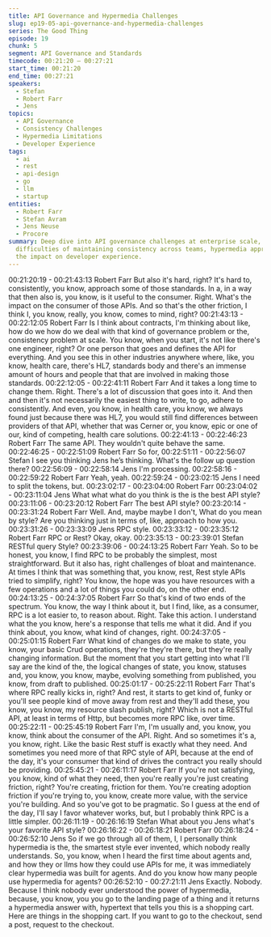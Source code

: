 ```yaml
---
title: API Governance and Hypermedia Challenges
slug: ep19-05-api-governance-and-hypermedia-challenges
series: The Good Thing
episode: 19
chunk: 5
segment: API Governance and Standards
timecode: 00:21:20 – 00:27:21
start_time: 00:21:20
end_time: 00:27:21
speakers:
  - Stefan
  - Robert Farr
  - Jens
topics:
  - API Governance
  - Consistency Challenges
  - Hypermedia Limitations
  - Developer Experience
tags:
  - ai
  - rest
  - api-design
  - go
  - llm
  - startup
entities:
  - Robert Farr
  - Stefan Avram
  - Jens Neuse
  - Procore
summary: Deep dive into API governance challenges at enterprise scale, exploring the
  difficulties of maintaining consistency across teams, hypermedia approaches, and
  the impact on developer experience.
---
```


00:21:20:19 - 00:21:43:13
Robert Farr
But also it's hard, right? It's hard to, consistently, you know, approach some of those standards.
In a, in a way that then also is, you know, is it useful to the consumer. Right. What's the impact
on the consumer of those APIs. And so that's the other friction, I think I, you know, really, you
know, comes to mind, right?
00:21:43:13 - 00:22:12:05
Robert Farr
Is I think about contracts, I'm thinking about like, how do we how do we deal with that kind of
governance problem or the, consistency problem at scale. You know, when you start, it's not like
there's one engineer, right? Or one person that goes and defines the API for everything. And
you see this in other industries anywhere where, like, you know, health care, there's HL7,
standards body and there's an immense amount of hours and people that that are involved in
making those standards.
00:22:12:05 - 00:22:41:11
Robert Farr
And it takes a long time to change them. Right. There's a lot of discussion that goes into it. And
then and then it's not necessarily the easiest thing to write, to go, adhere to consistently. And
even, you know, in health care, you know, we always found just because there was HL7, you
would still find differences between providers of that API, whether that was Cerner or, you know,
epic or one of our, kind of competing, health care solutions.
00:22:41:13 - 00:22:46:23
Robert Farr
The same API. They wouldn't quite behave the same.
00:22:46:25 - 00:22:51:09
Robert Farr
So for,
00:22:51:11 - 00:22:56:07
Stefan
I see you thinking Jens he’s thinking. What's the follow up question there?
00:22:56:09 - 00:22:58:14
Jens
I'm processing.
00:22:58:16 - 00:22:59:22
Robert Farr
Yeah, yeah.
00:22:59:24 - 00:23:02:15
Jens
I need to split the tokens, but.
00:23:02:17 - 00:23:04:00
Robert Farr
00:23:04:02 - 00:23:11:04
Jens
What what what do you think is the is the best API style?
00:23:11:06 - 00:23:20:12
Robert Farr
The best API style?
00:23:20:14 - 00:23:31:24
Robert Farr
Well. And, maybe maybe I don't, What do you mean by style? Are you thinking just in terms of,
like, approach to how you.
00:23:31:26 - 00:23:33:09
Jens
RPC style.
00:23:33:12 - 00:23:35:12
Robert Farr
RPC or Rest? Okay, okay.
00:23:35:13 - 00:23:39:01
Stefan
RESTful query Style?
00:23:39:06 - 00:24:13:25
Robert Farr
Yeah. So to be honest, you know, I find RPC to be probably the simplest, most straightforward.
But it also has, right challenges of bloat and maintenance. At times I think that was something
that, you know, rest, Rest style APIs tried to simplify, right? You know, the hope was you have
resources with a few operations and a lot of things you could do, on the other end.
00:24:13:25 - 00:24:37:05
Robert Farr
So that's kind of two ends of the spectrum. You know, the way I think about it, but I find, like, as
a consumer, RPC is a lot easier to, to reason about. Right. Take this action. I understand what
the you know, here's a response that tells me what it did. And if you think about, you know, what
kind of changes, right.
00:24:37:05 - 00:25:01:15
Robert Farr
What kind of changes do we make to state, you know, your basic Crud operations, they're
they're there, but they're really changing information. But the moment that you start getting into
what I'll say are the kind of the, the logical changes of state, you know, statuses and, you know,
you know, maybe, evolving something from published, you know, from draft to published.
00:25:01:17 - 00:25:22:11
Robert Farr
That's where RPC really kicks in, right? And rest, it starts to get kind of, funky or you'll see
people kind of move away from rest and they'll add these, you know, you know, my resource
slash publish, right? Which is not a RESTful API, at least in terms of Http, but becomes more
RPC like, over time.
00:25:22:11 - 00:25:45:19
Robert Farr
I'm, I'm usually and, you know, you know, think about the consumer of the API. Right. And so
sometimes it's a, you know, right. Like the basic Rest stuff is exactly what they need. And
sometimes you need more of that RPC style of API, because at the end of the day, it's your
consumer that kind of drives the contract you really should be providing.
00:25:45:21 - 00:26:11:17
Robert Farr
If you're not satisfying, you know, kind of what they need, then you're really you're just creating
friction, right? You're creating, friction for them. You're creating adoption friction if you're trying
to, you know, create more value, with the service you're building. And so you've got to be
pragmatic. So I guess at the end of the day, I'll say I favor whatever works, but, but I probably
think RPC is a little simpler.
00:26:11:19 - 00:26:16:19
Stefan
What about you Jens what's your favorite API style?
00:26:16:22 - 00:26:18:21
Robert Farr
00:26:18:24 - 00:26:52:10
Jens
So if we go through all of them, I, I personally think hypermedia is the, the smartest style ever
invented, which nobody really understands. So, you know, when I heard the first time about
agents and, and how they or llms how they could use APIs for me, it was immediately clear
hypermedia was built for agents. And do you know how many people use hypermedia for
agents?
00:26:52:10 - 00:27:21:11
Jens
Exactly. Nobody. Because I think nobody ever understood the power of hypermedia, because,
you know, you you go to the landing page of a thing and it returns a hypermedia answer with,
hypertext that tells you this is a shopping cart. Here are things in the shopping cart. If you want
to go to the checkout, send a post, request to the checkout.